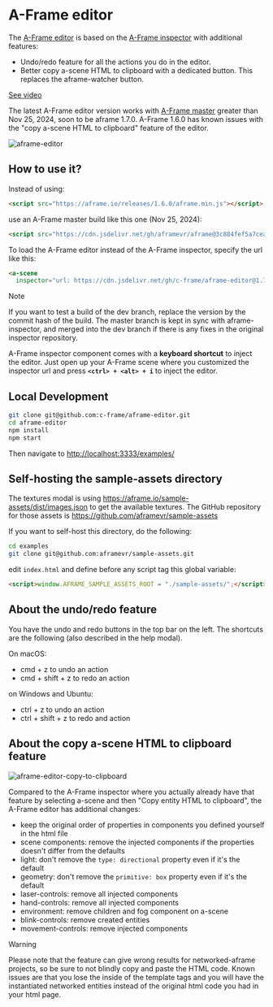 # A-Frame editor

The [A-Frame editor](https://github.com/c-frame/aframe-editor) is based on the
[A-Frame inspector](https://github.com/aframevr/aframe-inspector) with additional features:

- Undo/redo feature for all the actions you do in the editor.
- Better copy a-scene HTML to clipboard with a dedicated button. This replaces
  the aframe-watcher button.

[See video](https://x.com/vincentfretin/status/1861726540196708776)

The latest A-Frame editor version works with [A-Frame master](https://github.com/aframevr/aframe/commits/master/) greater than Nov 25, 2024, soon to be aframe 1.7.0.
A-Frame 1.6.0 has known issues with the "copy a-scene HTML to clipboard" feature of the editor.

![aframe-editor](https://github.com/user-attachments/assets/e9970517-4864-4794-a5b4-323076d2fe07)

## How to use it?

Instead of using:

```html
<script src="https://aframe.io/releases/1.6.0/aframe.min.js"></script>
```

use an A-Frame master build like this one (Nov 25, 2024):

```html
<script src="https://cdn.jsdelivr.net/gh/aframevr/aframe@3c884fef5a7ceaf093dbe962e78b4bb7ff4a7afe/dist/aframe-master.min.js"></script>
```

To load the A-Frame editor instead of the A-Frame inspector, specify the url like this:

```html
<a-scene
  inspector="url: https://cdn.jsdelivr.net/gh/c-frame/aframe-editor@1.7.0/dist/aframe-editor.min.js">
```

> [!NOTE]
> If you want to test a build of the dev branch, replace the version by the commit hash of the build.
> The master branch is kept in sync with aframe-inspector, and merged into the dev branch
> if there is any fixes in the original inspector repository.

A-Frame inspector component comes with a **keyboard shortcut** to inject the editor. Just open
up your A-Frame scene where you customized the inspector url and press
**`<ctrl> + <alt> + i`** to inject the editor.

## Local Development

```bash
git clone git@github.com:c-frame/aframe-editor.git
cd aframe-editor
npm install
npm start
```

Then navigate to [http://localhost:3333/examples/](http://localhost:3333/examples/)

## Self-hosting the sample-assets directory

The textures modal is using https://aframe.io/sample-assets/dist/images.json
to get the available textures.
The GitHub repository for those assets is https://github.com/aframevr/sample-assets

If you want to self-host this directory, do the following:

```bash
cd examples
git clone git@github.com:aframevr/sample-assets.git
```

edit `index.html` and define before any script tag this global variable:

```html
<script>window.AFRAME_SAMPLE_ASSETS_ROOT = "./sample-assets/";</script>
```

## About the undo/redo feature

You have the undo and redo buttons in the top bar on the left.
The shortcuts are the following (also described in the help modal).

On macOS:

- cmd + z to undo an action
- cmd + shift + z to redo an action

on Windows and Ubuntu:

- ctrl + z to undo an action
- ctrl + shift + z to redo and action

## About the copy a-scene HTML to clipboard feature

![aframe-editor-copy-to-clipboard](https://github.com/user-attachments/assets/f4ee426b-7bf4-470d-b40e-991b6b586572)

Compared to the A-Frame inspector where you actually already have that feature by selecting a-scene and then "Copy entity HTML to clipboard", the A-Frame editor has additional changes:

- keep the original order of properties in components you defined yourself in the html file
- scene components: remove the injected components if the properties doesn't differ from the defaults
- light: don't remove the `type: directional` property even if it's the default
- geometry: don't remove the `primitive: box` property even if it's the default
- laser-controls: remove all injected components
- hand-controls: remove all injected components
- environment: remove children and fog component on a-scene
- blink-controls: remove created entities
- movement-controls: remove injected components

> [!WARNING]
> Please note that the feature can give wrong results for networked-aframe projects, so be sure to not blindly copy and paste the HTML code. Known issues are that you lose the inside of the template tags and you will have the instantiated networked entities instead of the original html code you had in your html page.
